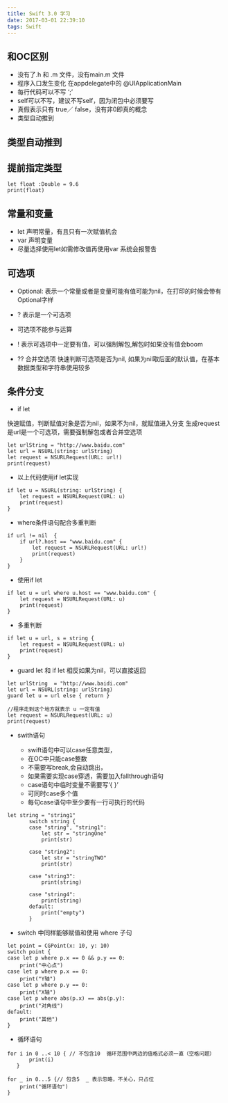 ```yaml
---
title: Swift 3.0 学习
date: 2017-03-01 22:39:10
tags: Swift
---
```


## 和OC区别

- 没有了.h 和 .m 文件，没有main.m 文件
- 程序入口发生变化 在appdelegate中的 @UIApplicationMain
- 每行代码可以不写 ‘;’
- self可以不写，建议不写self，因为闭包中必须要写
- 真假表示只有 true／ false，没有非0即真的概念
- 类型自动推到


## 类型自动推到

## 提前指定类型
```
let float :Double = 9.6 
print(float)
```

## 常量和变量

- let 声明常量，有且只有一次赋值机会
- var 声明变量
- 尽量选择使用let如需修改值再使用var 系统会报警告


## 可选项

- Optional: 表示一个常量或者是变量可能有值可能为nil，在打印的时候会带有Optional字样
- ? 表示是一个可选项
- 可选项不能参与运算
- ! 表示可选项中一定要有值，可以强制解包,解包时如果没有值会boom

- ?? 合并空选项 快速判断可选项是否为nil, 如果为nil取后面的默认值，在基本数据类型和字符串使用较多

## 条件分支

- if let

快速赋值，判断赋值对象是否为nil，如果不为nil，就赋值进入分支
生成request是url是一个可选项，需要强制解包或者合并空选项

```
let urlString = "http://www.baidu.com"
let url = NSURL(string: urlString)
let request = NSURLRequest(URL: url!)
print(request)
```

- 以上代码使用if let实现

```
if let u = NSURL(string: urlString) {
    let request = NSURLRequest(URL: u)
    print(request)
}

```
- where条件语句配合多重判断

```
if url != nil  {
    if url?.host == "www.baidu.com" {
        let request = NSURLRequest(URL: url!)
        print(request)
    }
}

```

- 使用if let

```
if let u = url where u.host == "www.baidu.com" {
    let request = NSURLRequest(URL: u)
    print(request)
}
```


- 多重判断

```
if let u = url, s = string {
    let request = NSURLRequest(URL: u)
    print(request)
}

```

- guard let 和 if let 相反如果为nil，可以直接返回

```
let urlString  = "http://www.baidi.com"
let url = NSURL(string: urlString)
guard let u = url else { return }
    
//程序走到这个地方就表示 u 一定有值
let request = NSURLRequest(URL: u)
print(request)
```

- swith语句

	- swift语句中可以case任意类型，
	- 在OC中只能case整数
	- 不需要写break,会自动跳出，
	- 如果需要实现case穿透，需要加入fallthrough语句
	- case语句中临时变量不需要写‘{ }’
	- 可同时case多个值	
	- 每句case语句中至少要有一行可执行的代码

```
let string = "string1"
       switch string {
       case "string", "string1":
           let str = "stringOne"
           print(str)
           
       case "string2":
           let str = "stringTWO"
           print(str)
           
       case "string3":
           print(string)
           
       case "string4":
           print(string)
       default:
           print("empty")
       }

```

- switch 中同样能够赋值和使用 where 子句

```
let point = CGPoint(x: 10, y: 10)
switch point {
case let p where p.x == 0 && p.y == 0:
    print("中心点")
case let p where p.x == 0:
    print("Y轴")
case let p where p.y == 0:
    print("X轴")
case let p where abs(p.x) == abs(p.y):
    print("对角线")
default:
    print("其他")
}
```

- 循环语句

```
for i in 0 ..< 10 { // 不包含10  循环范围中两边的值格式必须一直（空格问题）
       print(i)
   }
       
for _ in 0...5 {// 包含5  _ 表示忽略，不关心，只占位
    print("循环语句")
}

```